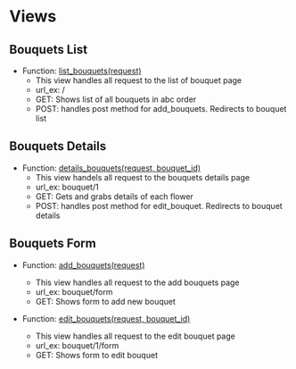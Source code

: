 # Views

## Bouquets List
- Function: [list_bouquets(request)]()
    - This view handles all request to the list of bouquet page
    - url_ex: /
    - GET: Shows list of all bouquets in abc order
    - POST: handles post method for add_bouquets. Redirects to bouquet list
    
## Bouquets Details
- Function: [details_bouquets(request, bouquet_id)]()
    - This view handels all request to the bouquets details page
    - url_ex: bouquet/1
    - GET: Gets and grabs details of each flower
    - POST: handles post method for edit_bouquet. Redirects to bouquet details

## Bouquets Form
- Function: [add_bouquets(request)]()
    - This view handles all request to the add bouquets page
    - url_ex: bouquet/form
    - GET: Shows form to add new bouquet

- Function: [edit_bouquets(request, bouquet_id)]()
    - This view handles all request to the edit bouquet page
    - url_ex: bouquet/1/form
    - GET: Shows form to edit bouquet